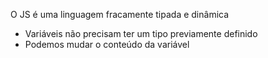

O JS é uma linguagem fracamente tipada e dinâmica
- Variáveis não precisam ter um tipo previamente definido
- Podemos mudar o conteúdo da variável
